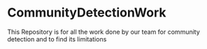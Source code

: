 # CommunityDetectionWork
This Repository is for all the work done by our team for community detection and to find its limitations
